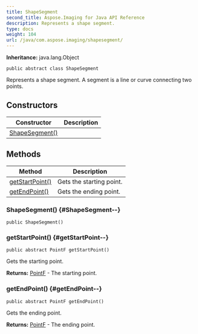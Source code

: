 ```yaml
---
title: ShapeSegment
second_title: Aspose.Imaging for Java API Reference
description: Represents a shape segment.
type: docs
weight: 104
url: /java/com.aspose.imaging/shapesegment/
---
```

**Inheritance:**
java.lang.Object
```
public abstract class ShapeSegment
```

Represents a shape segment. A segment is a line or curve connecting two points.
## Constructors

| Constructor | Description |
| --- | --- |
| [ShapeSegment()](#ShapeSegment--) |  |
## Methods

| Method | Description |
| --- | --- |
| [getStartPoint()](#getStartPoint--) | Gets the starting point. |
| [getEndPoint()](#getEndPoint--) | Gets the ending point. |
### ShapeSegment() {#ShapeSegment--}
```
public ShapeSegment()
```


### getStartPoint() {#getStartPoint--}
```
public abstract PointF getStartPoint()
```


Gets the starting point.

**Returns:**
[PointF](../../com.aspose.imaging/pointf) - The starting point.
### getEndPoint() {#getEndPoint--}
```
public abstract PointF getEndPoint()
```


Gets the ending point.

**Returns:**
[PointF](../../com.aspose.imaging/pointf) - The ending point.
